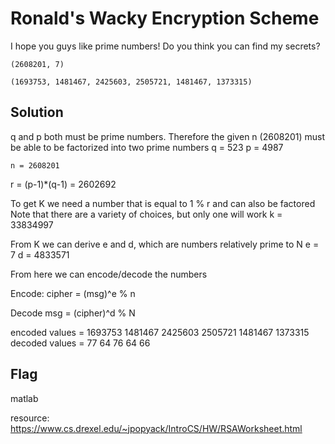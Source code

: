 # Ronald's Wacky Encryption Scheme

I hope you guys like prime numbers! Do you think you can find my secrets?

`(2608201, 7)`

`(1693753, 1481467, 2425603, 2505721, 1481467, 1373315)`

## Solution

q and p both must be prime numbers. Therefore the given n (2608201) must be able to be factorized into two prime numbers
    q = 523
    p = 4987
    
    n = 2608201

r = (p-1)*(q-1) = 2602692

To get K we need a number that is equal to 1 % r and can also be factored
    Note that there are a variety of choices, but only one will work
    k = 33834997

From K we can derive e and d, which are numbers relatively prime to N
    e = 7
    d = 4833571

From here we can encode/decode the numbers

Encode:
    cipher = (msg)^e % n

Decode
    msg = (cipher)^d % N

encoded values = 1693753 1481467 2425603 2505721 1481467 1373315
decoded values = 77 64 76 64 66

## Flag
matlab

resource: https://www.cs.drexel.edu/~jpopyack/IntroCS/HW/RSAWorksheet.html